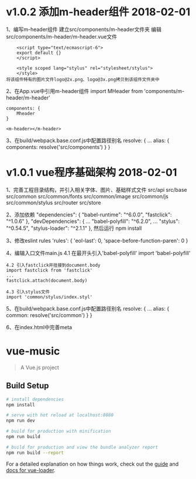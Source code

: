 # v1.0.2 添加m-header组件 2018-02-01

1、编写m-header组件
	建立src/components/m-header文件夹
	编辑src/components/m-header/m-header.vue文件
		<template>
  		<div class="m-header">
		  </div>
		</template>

		<script type="text/ecmascript-6">
  		export default {}
		</script>

		<style scoped lang="stylus" rel="stylesheet/stylus">
		</style>
	将该组件特有的图片文件logo@2x.png、logo@3x.png拷贝到该组件文件夹中

2、在App.vue中引用m-header组件
	import MHeader from 'components/m-header/m-header'

	components: {
		Mheader
	}

	<m-header></m-header>

3、在build/webpack.base.conf.js中配置路径别名
	resolve: {
		...
		alias: {
			components: resolve('src/components')
		}
	}	

# ########################################################################################################################################

# v1.0.1 vue程序基础架构 2018-02-01

1、完善工程目录结构，并引入相关字体、图片、基础样式文件
	src/api
	src/base
	src/common
	src/common/fonts
	src/common/image
	src/common/js
	src/common/stylus
	src/router
	src/store

2、添加依赖
	"dependencies": {
		"babel-runtime": "^6.0.0",
		"fastclick": "^1.0.6"
	},
	"devDependencies": {
		...
		"babel-polyfill": "^6.2.0",
		...
		"stylus": "^0.54.5",
		"stylus-loader": "^2.1.1"
	},
	然后运行 npm install

3、修改eslint rules
	'rules': {
		'eol-last': 0,
		'space-before-function-paren': 0
	}

4、编辑入口文件main.js
	4.1 在最开头引入'babel-polyfill'
	import 'babel-polyfill'

	4.2 引入fastclick并挂接到document.body
	import fastclick from 'fastclick'
	...
	fastclick.attach(document.body)

	4.3 引入stylus文件
	import 'common/stylus/index.styl'

5、在build/webpack.base.conf.js中配置路径别名
	resolve: {
		...
		alias: {
			common: resolve('src/common')
		}
	}

6、在index.html中完善meta
	<meta name="viewport" content="width=device-width, initial-scale=1.0, maximum-scale=1.0, minimum-scale=1.0, user-scalable=no">

# ##############################################################################################################################

# vue-music

> A Vue.js project

## Build Setup

``` bash
# install dependencies
npm install

# serve with hot reload at localhost:8080
npm run dev

# build for production with minification
npm run build

# build for production and view the bundle analyzer report
npm run build --report
```

For a detailed explanation on how things work, check out the [guide](http://vuejs-templates.github.io/webpack/) and [docs for vue-loader](http://vuejs.github.io/vue-loader).
